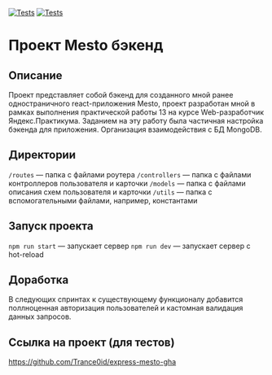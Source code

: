 [![Tests](../../actions/workflows/tests-13-sprint.yml/badge.svg)](../../actions/workflows/tests-13-sprint.yml) [![Tests](../../actions/workflows/tests-14-sprint.yml/badge.svg)](../../actions/workflows/tests-14-sprint.yml)
# Проект Mesto бэкенд

## Описание

Проект представляет собой бэкенд для созданного мной ранее одностраничного react-приложения Mesto, проект разработан мной в рамках выполнения практической работы 13 на курсе Web-разработчик Яндекс.Практикума. Заданием на эту работу была частичная настройка бэкенда для приложения. Организация взаимодействия с БД MongoDB.

## Директории

`/routes` — папка с файлами роутера
`/controllers` — папка с файлами контроллеров пользователя и карточки
`/models` — папка с файлами описания схем пользователя и карточки
`/utils` — папка с вспомогательными файлами, например, константами

## Запуск проекта

`npm run start` — запускает сервер
`npm run dev` — запускает сервер с hot-reload

## Доработка

В следующих спринтах к существующему функционалу добавится поллноценная авторизация пользователей и кастомная валидация данных запросов.

## Ссылка на проект (для тестов)

https://github.com/Trance0id/express-mesto-gha
